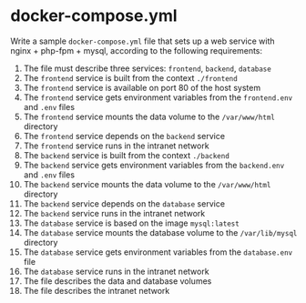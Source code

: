 # docker-compose.yml

Write a sample `docker-compose.yml` file that sets up a web service with nginx + php-fpm + mysql, according to the following requirements:

1. The file must describe three services: `frontend`, `backend`, `database`
2. The `frontend` service is built from the context `./frontend`
3. The `frontend` service is available on port 80 of the host system
4. The `frontend` service gets environment variables from the `frontend.env` and `.env` files
5. The `frontend` service mounts the data volume to the `/var/www/html` directory
6. The `frontend` service depends on the `backend` service
7. The `frontend` service runs in the intranet network
8. The `backend` service is built from the context `./backend`
9. The `backend` service gets environment variables from the `backend.env` and `.env` files
10. The `backend` service mounts the data volume to the `/var/www/html` directory
11. The `backend` service depends on the `database` service
12. The `backend` service runs in the intranet network
13. The `database` service is based on the image `mysql:latest`
14. The `database` service mounts the database volume to the `/var/lib/mysql` directory
15. The `database` service gets environment variables from the `database.env` file
16. The `database` service runs in the intranet network
17. The file describes the data and database volumes
18. The file describes the intranet network
